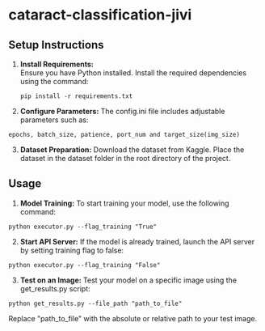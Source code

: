 # cataract-classification-jivi

## Setup Instructions
1. **Install Requirements:**  
Ensure you have Python installed. Install the required dependencies using the command:
   ```
   pip install -r requirements.txt
   ```

2. **Configure Parameters:**
The config.ini file includes adjustable parameters such as:

```
epochs, batch_size, patience, port_num and target_size(img_size)
```

3. **Dataset Preparation:**
Download the dataset from Kaggle. Place the dataset in the dataset folder in the root directory of the project.

## Usage
1. **Model Training:**
To start training your model, use the following command:
```
python executor.py --flag_training "True"
```
2. **Start API Server:**
If the model is already trained, launch the API server by setting training flag to false:
```
python executor.py --flag_training "False"
```

3. **Test on an Image:**
Test your model on a specific image using the get_results.py script:
```
python get_results.py --file_path "path_to_file"
```
Replace "path_to_file" with the absolute or relative path to your test image.


